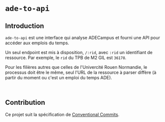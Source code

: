 # `ade-to-api`

## Introduction

`ade-to-api` est une interface qui analyse ADECampus et fourni une API pour accéder aux emplois du temps.

Un seul endpoint est mis à disposition, `/:rid`, avec `:rid` un identifiant de ressource. Par exemple, le `rid` du TPB de M2 GIL est `36178`.

Pour les filières autres que celles de l'Univercité Rouen Normandie, le processus doit être le même, seul l'URL de la ressource à parser diffère (à partir du moment ou c'est un emploi du temps ADE).

<br>

## Contribution

Ce projet suit la spécification de [Conventional Commits](https://www.conventionalcommits.org/fr/v1.0.0/).

